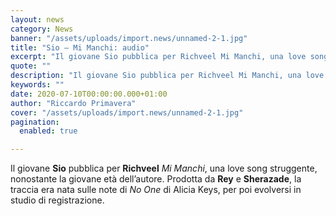 ```yaml
---
layout: news
category: News
banner: "/assets/uploads/import.news/unnamed-2-1.jpg"
title: "Sio – Mi Manchi: audio"
excerpt: "Il giovane Sio pubblica per Richveel Mi Manchi, una love song struggente, nonostante la giovane età dell’autore. Prodotta da Rey e Sherazade, la traccia era nata sulle note di No One di Alicia Keys, per poi evolversi in studio di registrazione.  "
quote: ""
description: "Il giovane Sio pubblica per Richveel Mi Manchi, una love song struggente, nonostante la giovane età dell’autore. Prodotta da Rey e Sherazade, la traccia era nata sulle note di No One di Alicia Keys, per poi evolversi in studio di registrazione.  "
keywords: ""
date: 2020-07-10T00:00:00.000+01:00
author: "Riccardo Primavera"
cover: "/assets/uploads/import.news/unnamed-2-1.jpg"
pagination:
  enabled: true

---
```


Il giovane **Sio** pubblica per **Richveel** _Mi Manchi_, una love song struggente, nonostante la giovane età dell’autore. Prodotta da **Rey** e **Sherazade**, la traccia era nata sulle note di _No One_ di Alicia Keys, per poi evolversi in studio di registrazione.